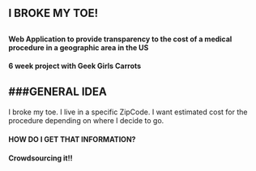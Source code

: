 <h2>I BROKE MY TOE!<h2>
<h4>Web Application to provide transparency to the cost of a medical procedure in a geographic area in the US<h4> 
<h4> 6 week project with Geek Girls Carrots<h4>

###GENERAL IDEA
---
####
 I broke my toe.
 I live in a specific ZipCode. 
 I want estimated cost for the procedure depending on where I decide to go.


<h4> HOW DO I GET THAT INFORMATION?</h4>	
<h4> Crowdsourcing it!!</h4>




